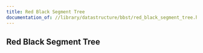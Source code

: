 ```yaml
---
title: Red Black Segment Tree
documentation_of: //library/datastructure/bbst/red_black_segment_tree.hpp
---
```

## Red Black Segment Tree